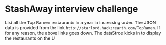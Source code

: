 # StashAway interview challenge
List all the Top Ramen restaurants in a year in increasing order.
The JSON data is provided from the link `http://starlord.hackerearth.com/TopRamen`.
If for any reason, the above links goes down. The dataStroe kicks in to display the restaurants on the UI
